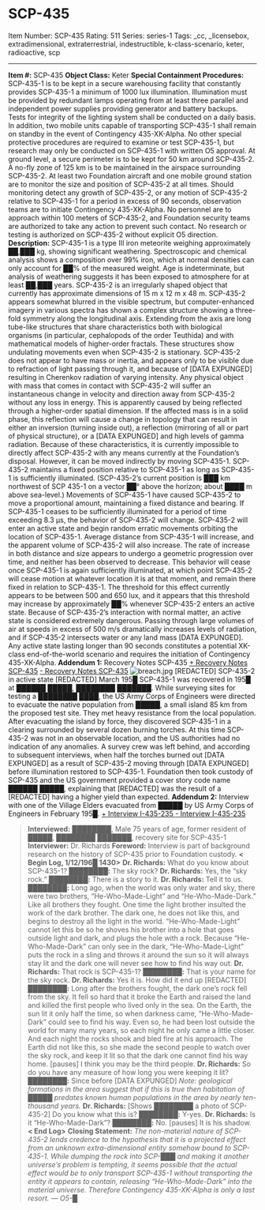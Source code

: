 # SCP-435
Item Number: SCP-435
Rating: 511
Series: series-1
Tags: _cc, _licensebox, extradimensional, extraterrestrial, indestructible, k-class-scenario, keter, radioactive, scp

---

**Item #:** SCP-435
**Object Class:** Keter
**Special Containment Procedures:** SCP-435-1 is to be kept in a secure warehousing facility that constantly provides SCP-435-1 a minimum of 1000 lux illumination. Illumination must be provided by redundant lamps operating from at least three parallel and independent power supplies providing generator and battery backups. Tests for integrity of the lighting system shall be conducted on a daily basis. In addition, two mobile units capable of transporting SCP-435-1 shall remain on standby in the event of Contingency 435-XK-Alpha. No other special protective procedures are required to examine or test SCP-435-1, but research may only be conducted on SCP-435-1 with written O5 approval.
At ground level, a secure perimeter is to be kept for 50 km around SCP-435-2. A no-fly zone of 125 km is to be maintained in the airspace surrounding SCP-435-2. At least two Foundation aircraft and one mobile ground station are to monitor the size and position of SCP-435-2 at all times. Should monitoring detect any growth of SCP-435-2, or any motion of SCP-435-2 relative to SCP-435-1 for a period in excess of 90 seconds, observation teams are to initiate Contingency 435-XK-Alpha. No personnel are to approach within 100 meters of SCP-435-2, and Foundation security teams are authorized to take any action to prevent such contact. No research or testing is authorized on SCP-435-2 without explicit O5 direction.
**Description:** SCP-435-1 is a type III iron meteorite weighing approximately ██,███ kg, showing significant weathering. Spectroscopic and chemical analysis shows a composition over 99% iron, which at normal densities can only account for ██% of the measured weight. Age is indeterminate, but analysis of weathering suggests it has been exposed to atmosphere for at least ██,███ years.
SCP-435-2 is an irregularly shaped object that currently has approximate dimensions of 15 m x 12 m x 48 m. SCP-435-2 appears somewhat blurred in the visible spectrum, but computer-enhanced imagery in various spectra has shown a complex structure showing a three-fold symmetry along the longitudinal axis. Extending from the axis are long tube-like structures that share characteristics both with biological organisms (in particular, cephalopods of the order Teuthida) and with mathematical models of higher-order fractals. These structures show undulating movements even when SCP-435-2 is stationary. SCP-435-2 does not appear to have mass or inertia, and appears only to be visible due to refraction of light passing through it, and because of [DATA EXPUNGED] resulting in Cherenkov radiation of varying intensity. Any physical object with mass that comes in contact with SCP-435-2 will suffer an instantaneous change in velocity and direction away from SCP-435-2 without any loss in energy. This is apparently caused by being reflected through a higher-order spatial dimension. If the affected mass is in a solid phase, this reflection will cause a change in topology that can result in either an inversion (turning inside out), a reflection (mirroring of all or part of physical structure), or a [DATA EXPUNGED] and high levels of gamma radiation.
Because of these characteristics, it is currently impossible to directly affect SCP-435-2 with any means currently at the Foundation’s disposal. However, it can be moved indirectly by moving SCP-435-1. SCP-435-2 maintains a fixed position relative to SCP-435-1 as long as SCP-435-1 is sufficiently illuminated. (SCP-435-2’s current position is ███ km northwest of SCP 435-1 on a vector ██° above the horizon; about ████ m above sea-level.) Movements of SCP-435-1 have caused SCP-435-2 to move a proportional amount, maintaining a fixed distance and bearing.
If SCP-435-1 ceases to be sufficiently illuminated for a period of time exceeding 8.3 µs, the behavior of SCP-435-2 will change. SCP-435-2 will enter an active state and begin random erratic movements orbiting the location of SCP-435-1. Average distance from SCP-435-1 will increase, and the apparent volume of SCP-435-2 will also increase. The rate of increase in both distance and size appears to undergo a geometric progression over time, and neither has been observed to decrease. This behavior will cease once SCP-435-1 is again sufficiently illuminated, at which point SCP-435-2 will cease motion at whatever location it is at that moment, and remain there fixed in relation to SCP-435-1. The threshold for this effect currently appears to be between 500 and 650 lux, and it appears that this threshold may increase by approximately ██% whenever SCP-435-2 enters an active state.
Because of SCP-435-2’s interaction with normal matter, an active state is considered extremely dangerous. Passing through large volumes of air at speeds in excess of 500 m/s dramatically increases levels of radiation, and if SCP-435-2 intersects water or any land mass [DATA EXPUNGED]. Any active state lasting longer than 90 seconds constitutes a potential XK-class end-of-the-world scenario and requires the initiation of Contingency 435-XK-Alpha.
**Addendum 1:** Recovery Notes SCP-435
[\+ Recovery Notes SCP-435](javascript:;)
[\- Recovery Notes SCP-435](javascript:;)
![breach.jpg](https://scp-wiki.wdfiles.com/local--files/scp-435/breach.jpg)
[REDACTED] SCP-435-2 in active state [REDACTED] March 195█
SCP-435-1 was recovered in 195█ at ██████ █████, ████████ ███████. While surveying sites for testing a ████████ ████, the US Army Corps of Engineers were directed to evacuate the native population from █████, a small island 85 km from the proposed test site. They met heavy resistance from the local population. After evacuating the island by force, they discovered SCP-435-1 in a clearing surrounded by several dozen burning torches. At this time SCP-435-2 was not in an observable location, and the US authorities had no indication of any anomalies. A survey crew was left behind, and according to subsequent interviews, when half the torches burned out [DATA EXPUNGED] as a result of SCP-435-2 moving through [DATA EXPUNGED] before illumination restored to SCP-435-1. Foundation then took custody of SCP-435 and the US government provided a cover story code name ██████ █████, explaining that [REDACTED] was the result of a [REDACTED] having a higher yield than expected.
**Addendum 2:** Interview with one of the Village Elders evacuated from █████ by US Army Corps of Engineers in February 195█.
[\+ Interview I-435-235 ](javascript:;)
[\- Interview I-435-235](javascript:;)
> **Interviewed:** ████████, Male 75 years of age, former resident of █████, ████████ ███████, recovery site for SCP-435-1
> **Interviewer:** Dr. Richards
> **Foreword:** Interview is part of background research on the history of SCP-435 prior to Foundation custody.
> **< Begin Log, 1/12/196█ 1430>**
> **Dr. Richards:** What do you know about SCP-435-1?
> ████████**:** The sky rock?
> **Dr. Richards:** Yes, the “sky rock.”
> ████████**:** There is a story to it.
> **Dr. Richards:** Tell it to us.
> ████████**:** Long ago, when the world was only water and sky, there were two brothers, “He-Who-Made-Light” and “He-Who-Made-Dark.” Like all brothers they fought. One time the light brother insulted the work of the dark brother. The dark one, he does not like this, and begins to destroy all the light in the world. “He-Who-Made-Light” cannot let this be so he shoves his brother into a hole that goes outside light and dark, and plugs the hole with a rock. Because “He-Who-Made-Dark” can only see in the dark, “He-Who-Made-Light” puts the rock in a sling and throws it around the sun so it will always stay lit and the dark one will never see how to find his way out.
> **Dr. Richards:** That rock is SCP-435-1?
> ████████**:** That is your name for the sky rock.
> **Dr. Richards:** Yes it is. How did it end up [REDACTED]
> ████████**:** Long after the brothers fought, the dark one’s rock fell from the sky. It fell so hard that it broke the Earth and raised the land and killed the first people who lived only in the sea. On the Earth, the sun lit it only half the time, so when darkness came, “He-Who-Made-Dark” could see to find his way. Even so, he had been lost outside the world for many many years, so each night he only came a little closer. And each night the rocks shook and bled fire at his approach. The Earth did not like this, so she made the second people to watch over the sky rock, and keep it lit so that the dark one cannot find his way home. [pauses] I think you may be the third people.
> **Dr. Richards:** So do you have any measure of how long you were keeping it lit?
> ████████**:** Since before [DATA EXPUNGED] _Note: geological formations in the area suggest that if this is true then habitation of █████ predates known human populations in the area by nearly ten-thousand years._
> **Dr. Richards:** [Shows ████████ a photo of SCP-435-2] Do you know what this is?
> ████████**:** Y-yes.
> **Dr. Richards:** Is it “He-Who-Made-Dark”?
> ████████**:** No. [pauses] It is his shadow.
> **< End Log>**
> **Closing Statement:** _The non-material nature of SCP-435-2 lends credence to the hypothesis that it is a projected effect from an unknown extra-dimensional entity somehow bound to SCP-435-1. While dumping the rock into SCP-███ and making it another universe’s problem is tempting, it seems possible that the actual effect would be to only transport SCP-435-1 without transporting the entity it appears to contain, releasing “He-Who-Made-Dark” into the material universe. Therefore Contingency 435-XK-Alpha is only a last resort. — O5-█_